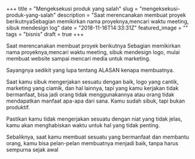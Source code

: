 +++
title = "Mengeksekusi produk yang salah"
slug = "mengeksekusi-produk-yang-salah"
description = "Saat merencanakan membuat proyek berikutnyaSebagian memikirkan nama proyeknya,mencari waktu meeting, sibuk mendesign log"
date = "2018-11-16T14:33:31Z"
featured_image = ""
tags = "bisnis"
draft = true
+++ 
 
Saat merencanakan membuat proyek berikutnya
Sebagian memikirkan nama proyeknya,mencari waktu meeting, sibuk mendesign logo, mulai membuat website sampai mencari media untuk marketing.

Sayangnya sedikit yang lupa tentang ALASAN kenapa membuatnya.

Saat kamu sibuk mengerjakan sesuatu dengan baik, logo yang cantik, marketing yang ciamik, dan hal lainnya, tapi yang kamu kerjakan tidak bermanfaat, bisa jadi orang tidak menggunakannya atau orang tidak mendapatkan manfaat apa-apa dari sana. Kamu sudah sibuk, tapi bukan produktif.

Pastikan kamu tidak mengerjakan sesuatu dengan niat yang tidak jelas, kamu akan menghabiskan waktu untuk hal yang tidak penting. 

Sebaliknya, saat kamu membuat sesuatu yang bermanfaat dan membantu orang, kamu bisa pelan-pelan membuatnya menjadi baik, tanpa harus sempurna sejak awal